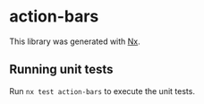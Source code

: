 # action-bars

This library was generated with [Nx](https://nx.dev).

## Running unit tests

Run `nx test action-bars` to execute the unit tests.
